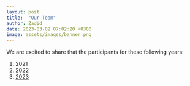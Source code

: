 ```yaml
---
layout: post
title:  "Our Team"
author: Zadid
date: 2023-03-02 07:02:20 +0300
image: assets/images/banner.png
---
```

We are excited to share that the participants for these following years:
<ol>
  <li>2021</li>
  <li>2022</li>
  <li><a href="../pages/2023-participants.md">2023</a></li>
</ol> 
